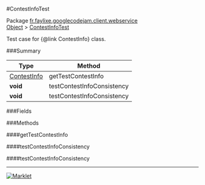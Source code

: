 #ContestInfoTest

Package [fr.faylixe.googlecodejam.client.webservice](../)<br>
[Object](../../../../java/langObject.md) > [ContestInfoTest](ContestInfoTest.md)

Test case for {@link ContestInfo} class.

###Summary


| Type | Method |
| --- | --- |
| [ContestInfo](ContestInfo.md) | getTestContestInfo |
| **void** | testContestInfoConsistency |
| **void** | testContestInfoConsistency |

###Fields


###Methods

####getTestContestInfo


####testContestInfoConsistency


####testContestInfoConsistency


---
[![Marklet](https://img.shields.io/badge/Generated%20by-Marklet-green.svg)](https://github.com/Faylixe/marklet)